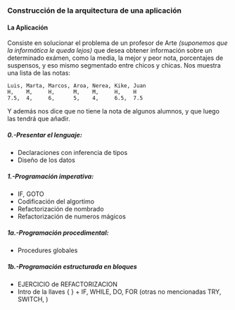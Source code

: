 ### Construcción de la arquitectura de una aplicación  
  

#### La Aplicación  
Consiste en solucionar el problema de un profesor de Arte _(suponemos que la informática le queda lejos)_ que desea obtener información sobre un determinado exámen, como la media, la mejor y peor nota, porcentajes de suspensos, y eso mismo segmentado entre chicos y chicas.
Nos muestra una lista de las notas:
```
Luis, Marta, Marcos, Aroa, Nerea, Kike, Juan
H,    M,     H,      M,    M,     H,    H
7.5,  4,     6,      5,    4,     6.5,  7.5 
```
Y además nos dice que no tiene la nota de algunos alumnos, y que luego las tendrá que añadir.

##### 0.-Presentar el lenguaje:

- Declaraciones con inferencia de tipos
- Diseño de los datos    

##### 1.-Programación imperativa:  
- IF, GOTO  
- Codificación del algortimo  
- Refactorización de nombrado  
- Refactorización de numeros mágicos  

##### 1a.-Programación procedimental:  
- Procedures globales  

##### 1b.-Programación estructurada en bloques
- EJERCICIO de REFACTORIZACION
- Intro de la llaves { } + IF, WHILE, DO, FOR (otras no mencionadas TRY, SWITCH, )

